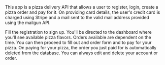 This app is a pizza delivery API that allows a user to register, login, create a pizza order and pay for it. On providing card details, the user's credit card is charged using Stripe and a mail sent to the valid mail address provided using the mailgun API.

Fill the registration to sign up. You'll be directed to the dashboard where you'll see available pizza flavors. Orders available are dependent on the time. You can then proceed to fill out and order form and to pay for your pizza. On paying for your pizza, the order you just paid for is automatically deleted from the database. You can always edit and delete your account or order.